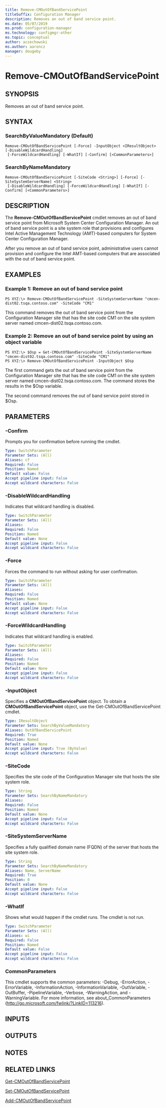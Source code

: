 ```yaml
---
title: Remove-CMOutOfBandServicePoint
titleSuffix: Configuration Manager
description: Removes an out of band service point.
ms.date: 05/07/2019
ms.prod: configuration-manager
ms.technology: configmgr-other
ms.topic: conceptual
author: aczechowski
ms.author: aaroncz
manager: dougeby
---
```


# Remove-CMOutOfBandServicePoint

## SYNOPSIS
Removes an out of band service point.

## SYNTAX

### SearchByValueMandatory (Default)
```
Remove-CMOutOfBandServicePoint [-Force] -InputObject <IResultObject> [-DisableWildcardHandling]
 [-ForceWildcardHandling] [-WhatIf] [-Confirm] [<CommonParameters>]
```

### SearchByNameMandatory
```
Remove-CMOutOfBandServicePoint [-SiteCode <String>] [-Force] [-SiteSystemServerName] <String>
 [-DisableWildcardHandling] [-ForceWildcardHandling] [-WhatIf] [-Confirm] [<CommonParameters>]
```

## DESCRIPTION
The **Remove-CMOutOfBandServicePoint** cmdlet removes an out of band service point from Microsoft System Center Configuration Manager.
An out of band service point is a site system role that provisions and configures Intel Active Management Technology (AMT)-based computers for System Center Configuration Manager.

After you remove an out of band service point, administrative users cannot provision and configure the Intel AMT-based computers that are associated with the out of band service point.

## EXAMPLES

### Example 1: Remove an out of band service point
```
PS XYZ:\> Remove-CMOutOfBandServicePoint -SiteSystemServerName "cmcen-dist02.tsqa.contoso.com" -SiteCode "CM1"
```

This command removes the out of band service point from the Configuration Manager site that has the site code CM1 on the site system server named cmcen-dist02.tsqa.contoso.com.

### Example 2: Remove an out of band service point by using an object variable
```
PS XYZ:\> $Osp = Get-CMOutOfBandServicePoint -SiteSystemServerName "cmcen-dist02.tsqa.contoso.com" -SiteCode "CM1"
PS XYZ:\> Remove-CMOutOfBandServicePoint -InputObject $Osp
```

The first command gets the out of band service point from the Configuration Manager site that has the site code CM1 on the site system server named cmcen-dist02.tsqa.contoso.com.
The command stores the results in the $Osp variable.

The second command removes the out of band service point stored in $Osp.

## PARAMETERS

### -Confirm
Prompts you for confirmation before running the cmdlet.

```yaml
Type: SwitchParameter
Parameter Sets: (All)
Aliases: cf
Required: False
Position: Named
Default value: False
Accept pipeline input: False
Accept wildcard characters: False
```

### -DisableWildcardHandling
Indicates that wildcard handling is disabled.

```yaml
Type: SwitchParameter
Parameter Sets: (All)
Aliases: 
Required: False
Position: Named
Default value: None
Accept pipeline input: False
Accept wildcard characters: False
```

### -Force
Forces the command to run without asking for user confirmation.

```yaml
Type: SwitchParameter
Parameter Sets: (All)
Aliases: 
Required: False
Position: Named
Default value: None
Accept pipeline input: False
Accept wildcard characters: False
```

### -ForceWildcardHandling
Indicates that wildcard handling is enabled.

```yaml
Type: SwitchParameter
Parameter Sets: (All)
Aliases: 
Required: False
Position: Named
Default value: None
Accept pipeline input: False
Accept wildcard characters: False
```

### -InputObject
Specifies a **CMOutOfBandServicePoint** object.
To obtain a **CMOutOfBandServicePoint** object, use the Get-CMOutOfBandServicePoint cmdlet.

```yaml
Type: IResultObject
Parameter Sets: SearchByValueMandatory
Aliases: OutOfBandServicePoint
Required: True
Position: Named
Default value: None
Accept pipeline input: True (ByValue)
Accept wildcard characters: False
```

### -SiteCode
Specifies the site code of the Configuration Manager site that hosts the site system role.

```yaml
Type: String
Parameter Sets: SearchByNameMandatory
Aliases: 
Required: False
Position: Named
Default value: None
Accept pipeline input: False
Accept wildcard characters: False
```

### -SiteSystemServerName
Specifies a fully qualified domain name (FQDN) of the server that hosts the site system role.

```yaml
Type: String
Parameter Sets: SearchByNameMandatory
Aliases: Name, ServerName
Required: True
Position: 0
Default value: None
Accept pipeline input: False
Accept wildcard characters: False
```

### -WhatIf
Shows what would happen if the cmdlet runs.
The cmdlet is not run.

```yaml
Type: SwitchParameter
Parameter Sets: (All)
Aliases: wi
Required: False
Position: Named
Default value: False
Accept pipeline input: False
Accept wildcard characters: False
```

### CommonParameters
This cmdlet supports the common parameters: -Debug, -ErrorAction, -ErrorVariable, -InformationAction, -InformationVariable, -OutVariable, -OutBuffer, -PipelineVariable, -Verbose, -WarningAction, and -WarningVariable. For more information, see about_CommonParameters (http://go.microsoft.com/fwlink/?LinkID=113216).

## INPUTS

## OUTPUTS

## NOTES

## RELATED LINKS

[Get-CMOutOfBandServicePoint](Get-CMOutOfBandServicePoint.md)

[Set-CMOutOfBandServicePoint](Set-CMOutOfBandServicePoint.md)

[Add-CMOutOfBandServicePoint](Add-CMOutOfBandServicePoint.md)


